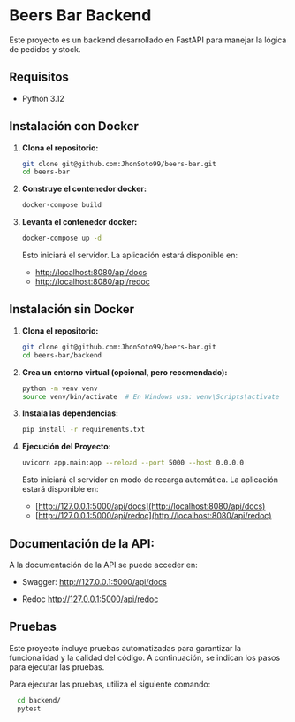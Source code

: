# Beers Bar Backend

Este proyecto es un backend desarrollado en FastAPI para manejar la lógica de pedidos y stock.

## Requisitos

- Python 3.12

## Instalación con Docker

1. **Clona el repositorio:**

   ```bash
   git clone git@github.com:JhonSoto99/beers-bar.git
   cd beers-bar

2. **Construye el contenedor docker:**

   ```bash
   docker-compose build

2. **Levanta el contenedor docker:**

   ```bash
   docker-compose up -d
   ```
   Esto iniciará el servidor.
   La aplicación estará disponible en:
   - [http://localhost:8080/api/docs](http://localhost:8080/api/docs)
   - [http://localhost:8080/api/redoc](http://localhost:8080/api/redoc)



## Instalación sin Docker

1. **Clona el repositorio:**

   ```bash
   git clone git@github.com:JhonSoto99/beers-bar.git
   cd beers-bar/backend

2. **Crea un entorno virtual (opcional, pero recomendado):**

   ```bash
   python -m venv venv
   source venv/bin/activate  # En Windows usa: venv\Scripts\activate

3. **Instala las dependencias:**
   ```bash
   pip install -r requirements.txt
   
4. **Ejecución del Proyecto:**
   ```bash
   uvicorn app.main:app --reload --port 5000 --host 0.0.0.0
   ```
   
   Esto iniciará el servidor en modo de recarga automática.
   La aplicación estará disponible en:
   - [http://127.0.0.1:5000/api/docs](http://localhost:8080/api/docs)
   - [http://127.0.0.1:5000/api/redoc](http://localhost:8080/api/redoc)


## Documentación de la API:
   A la documentación de la API se puede acceder en:

   - Swagger:
   http://127.0.0.1:5000/api/docs
   
   - Redoc
   http://127.0.0.1:5000/api/redoc

## Pruebas

Este proyecto incluye pruebas automatizadas para garantizar la funcionalidad y la calidad del código. A continuación, se indican los pasos para ejecutar las pruebas.

Para ejecutar las pruebas, utiliza el siguiente comando:
```bash
  cd backend/
  pytest
```